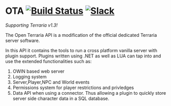 # OTA  [![Build Status](https://travis-ci.org/DeathCradle/Terraria-s-Dedicated-Server-Mod.svg?branch=master)](https://travis-ci.org/DeathCradle/Terraria-s-Dedicated-Server-Mod) [![Slack](https://img.shields.io/badge/Chat%20on-Slack-blue.svg)](http://tdsm.sithous.com/slack)
*Supporting Terraria v1.3!*  

The Open Terraria API is a modification of the official dedicated Terraria server software.

In this API it contains the tools to run a cross platform vanilla server with plugin support. Plugins written using .NET as well as LUA can tap into and use the extended functionalities such as:
 1. OWIN based web server
 2. Logging system
 3. Server,Player,NPC and World events
 4. Permissions system for player restrictions and privledges
 5. Data API when using a connector. Thus allowing a plugin to quickly store server side character data in a SQL database.
